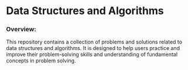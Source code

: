 <h1>Data Structures and Algorithms</h1>
<h3>Overview:</h3>
<p>
  This repository contains a collection of problems and solutions related to data structures and algorithms.
  It is designed to help users practice and improve their problem-solving skills and understanding of fundamental concepts in problem solving.
</p>

